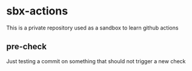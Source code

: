 # sbx-actions
This is a private repository used as a sandbox to learn github actions

## pre-check
Just testing a commit on something that should not trigger a new check
